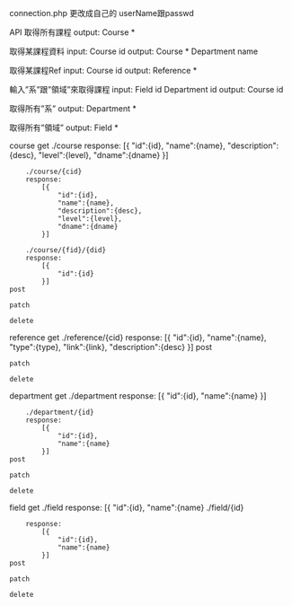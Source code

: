 connection.php 更改成自己的 userName跟passwd



API
取得所有課程
	output:
		Course *

取得某課程資料
	input:
		Course id
	output:
		Course *
		Department name

取得某課程Ref
	input:
		Course id
	output:
		Reference *

輸入”系”跟”領域”來取得課程
	input:
		Field id
		Department id
	output:
		Course id

取得所有”系”
	output:
		Department *
	
取得所有”領域”
	output:
		Field *

course
	get
		./course
		response:
			[{
				"id":{id},
				"name":{name},
				"description":{desc},
				"level":{level},
				"dname":{dname}
			}]

		./course/{cid}
		response:
			[{
				"id":{id},
				"name":{name},
				"description":{desc},
				"level":{level},
				"dname":{dname}
			}]

		./course/{fid}/{did}
		response:
			[{
				"id":{id}
			}]
	post

	patch
	
	delete

reference
	get
		./reference/{cid}
		response:
			[{
				"id":{id},
				"name":{name},
				"type":{type},
				"link":{link},
				"description":{desc}
			}]
	post

	patch
	
	delete
	
department
	get
		./department
		response:
			[{
				"id":{id},
				"name":{name}
			}]

		./department/{id}
		response:
			[{
				"id":{id},
				"name":{name}
			}]
	post

	patch
	
	delete

field
	get
		./field
		response:
			[{
				"id":{id},
				"name":{name}
		./field/{id}
		
		response:
			[{
				"id":{id},
				"name":{name}
			}]
	post

	patch
	
	delete